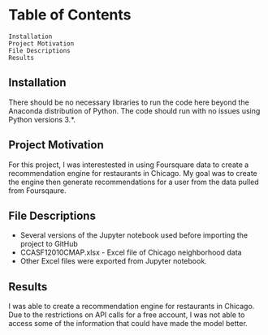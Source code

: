# Table of Contents

    Installation
    Project Motivation
    File Descriptions
    Results

## Installation

There should be no necessary libraries to run the code here beyond the Anaconda distribution of Python. The code should run with no issues using Python versions 3.*.

## Project Motivation

For this project, I was interestested in using Foursquare data to create a recommendation engine for restaurants in Chicago.  My goal was to create the engine then generate recommendations for a user from the data pulled from Foursqaure.

## File Descriptions

* Several versions of the Jupyter notebook used before importing the project to GitHub
* CCASF12010CMAP.xlsx - Excel file of Chicago neighborhood data
* Other Excel files were exported from Jupyter notebook.

## Results

I was able to create a recommendation engine for restaurants in Chicago.  Due to the restrictions on API calls for a free account, I was not able to access some of the information that could have made the model better.
